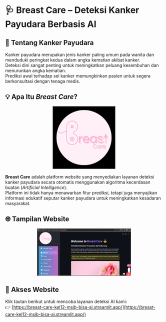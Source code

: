 # 🩺 Breast Care – Deteksi Kanker Payudara Berbasis AI

## 📌 Tentang Kanker Payudara  
Kanker payudara merupakan jenis kanker paling umum pada wanita dan menduduki peringkat kedua dalam angka kematian akibat kanker.  
Deteksi dini sangat penting untuk meningkatkan peluang kesembuhan dan menurunkan angka kematian.  
Prediksi awal terhadap sel kanker memungkinkan pasien untuk segera berkonsultasi dengan tenaga medis.

## 💡 Apa Itu *Breast Care*?  
<p align="center">
  <img src="https://github.com/DinaSuzzete18/Breast-Care/blob/main/image/logo.jpg?raw=true" alt="Logo Breast Care" width="200"/>
</p>

**Breast Care** adalah platform website yang menyediakan layanan deteksi kanker payudara secara otomatis menggunakan algoritma kecerdasan buatan (*Artificial Intelligence*).  
Platform ini tidak hanya menawarkan fitur prediksi, tetapi juga menyajikan informasi edukatif seputar kanker payudara untuk meningkatkan kesadaran masyarakat.

## 🌐 Tampilan Website  
<p align="center">
  <img src="https://github.com/DinaSuzzete18/Breast-Care/blob/main/image/Breast%20Care.JPG?raw=true" alt="Tampilan Website Breast Care" width="300"/>
</p>

## 🚀 Akses Website  
Klik tautan berikut untuk mencoba layanan deteksi AI kami:  
👉 [https://breast-care-kel12-msib-bisa-ai.streamlit.app/](https://breast-care-kel12-msib-bisa-ai.streamlit.app/)
